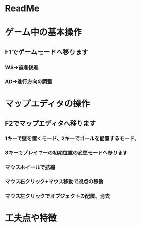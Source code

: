 # ReadMe

# ゲーム中の基本操作  
## F1でゲームモードへ移ります
### WS→前進後進  
### AD→進行方向の調整  
## 

# マップエディタの操作  
## F2でマップエディタへ移ります  
### 1キーで壁を置くモード、2キーでゴールを配置するモード、  
### 3キーでプレイヤーの初期位置の変更モードへ移ります  
### マウスホイールで拡縮  
### マウス右クリック+マウス移動で視点の移動  
### マウス左クリックでオブジェクトの配置、消去  
  
# 工夫点や特徴  
